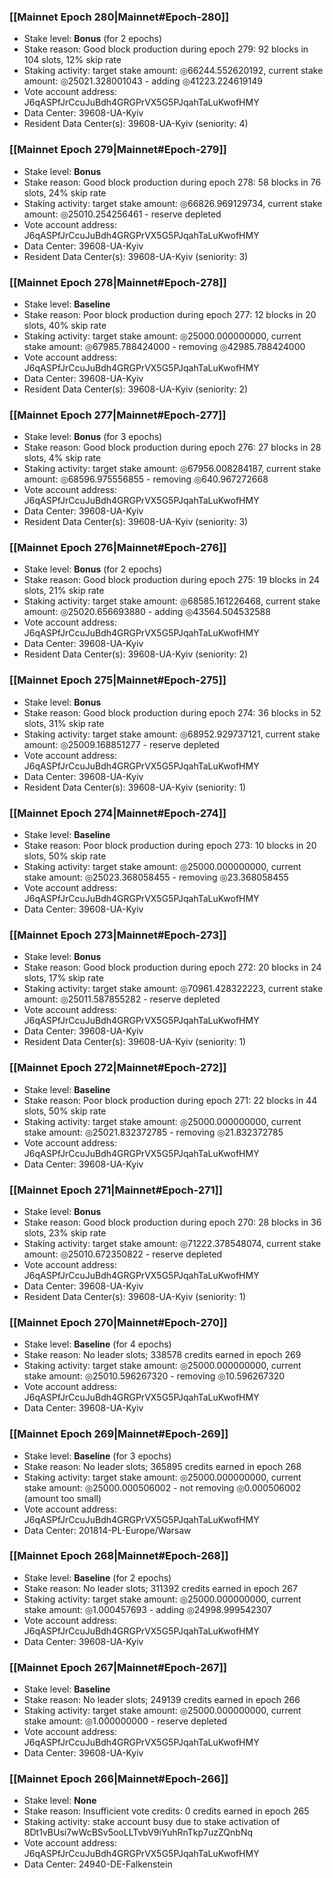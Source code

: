 ### [[Mainnet Epoch 280|Mainnet#Epoch-280]]
* Stake level: **Bonus** (for 2 epochs)
* Stake reason: Good block production during epoch 279: 92 blocks in 104 slots, 12% skip rate
* Staking activity: target stake amount: ◎66244.552620192, current stake amount: ◎25021.328001043 - adding ◎41223.224619149
* Vote account address: J6qASPfJrCcuJuBdh4GRGPrVX5G5PJqahTaLuKwofHMY
* Data Center: 39608-UA-Kyiv
* Resident Data Center(s): 39608-UA-Kyiv (seniority: 4)
### [[Mainnet Epoch 279|Mainnet#Epoch-279]]
* Stake level: **Bonus**
* Stake reason: Good block production during epoch 278: 58 blocks in 76 slots, 24% skip rate
* Staking activity: target stake amount: ◎66826.969129734, current stake amount: ◎25010.254256461 - reserve depleted
* Vote account address: J6qASPfJrCcuJuBdh4GRGPrVX5G5PJqahTaLuKwofHMY
* Data Center: 39608-UA-Kyiv
* Resident Data Center(s): 39608-UA-Kyiv (seniority: 3)
### [[Mainnet Epoch 278|Mainnet#Epoch-278]]
* Stake level: **Baseline**
* Stake reason: Poor block production during epoch 277: 12 blocks in 20 slots, 40% skip rate
* Staking activity: target stake amount: ◎25000.000000000, current stake amount: ◎67985.788424000 - removing ◎42985.788424000
* Vote account address: J6qASPfJrCcuJuBdh4GRGPrVX5G5PJqahTaLuKwofHMY
* Data Center: 39608-UA-Kyiv
* Resident Data Center(s): 39608-UA-Kyiv (seniority: 2)
### [[Mainnet Epoch 277|Mainnet#Epoch-277]]
* Stake level: **Bonus** (for 3 epochs)
* Stake reason: Good block production during epoch 276: 27 blocks in 28 slots, 4% skip rate
* Staking activity: target stake amount: ◎67956.008284187, current stake amount: ◎68596.975556855 - removing ◎640.967272668
* Vote account address: J6qASPfJrCcuJuBdh4GRGPrVX5G5PJqahTaLuKwofHMY
* Data Center: 39608-UA-Kyiv
* Resident Data Center(s): 39608-UA-Kyiv (seniority: 3)
### [[Mainnet Epoch 276|Mainnet#Epoch-276]]
* Stake level: **Bonus** (for 2 epochs)
* Stake reason: Good block production during epoch 275: 19 blocks in 24 slots, 21% skip rate
* Staking activity: target stake amount: ◎68585.161226468, current stake amount: ◎25020.656693880 - adding ◎43564.504532588
* Vote account address: J6qASPfJrCcuJuBdh4GRGPrVX5G5PJqahTaLuKwofHMY
* Data Center: 39608-UA-Kyiv
* Resident Data Center(s): 39608-UA-Kyiv (seniority: 2)
### [[Mainnet Epoch 275|Mainnet#Epoch-275]]
* Stake level: **Bonus**
* Stake reason: Good block production during epoch 274: 36 blocks in 52 slots, 31% skip rate
* Staking activity: target stake amount: ◎68952.929737121, current stake amount: ◎25009.168851277 - reserve depleted
* Vote account address: J6qASPfJrCcuJuBdh4GRGPrVX5G5PJqahTaLuKwofHMY
* Data Center: 39608-UA-Kyiv
* Resident Data Center(s): 39608-UA-Kyiv (seniority: 1)
### [[Mainnet Epoch 274|Mainnet#Epoch-274]]
* Stake level: **Baseline**
* Stake reason: Poor block production during epoch 273: 10 blocks in 20 slots, 50% skip rate
* Staking activity: target stake amount: ◎25000.000000000, current stake amount: ◎25023.368058455 - removing ◎23.368058455
* Vote account address: J6qASPfJrCcuJuBdh4GRGPrVX5G5PJqahTaLuKwofHMY
* Data Center: 39608-UA-Kyiv
### [[Mainnet Epoch 273|Mainnet#Epoch-273]]
* Stake level: **Bonus**
* Stake reason: Good block production during epoch 272: 20 blocks in 24 slots, 17% skip rate
* Staking activity: target stake amount: ◎70961.428322223, current stake amount: ◎25011.587855282 - reserve depleted
* Vote account address: J6qASPfJrCcuJuBdh4GRGPrVX5G5PJqahTaLuKwofHMY
* Data Center: 39608-UA-Kyiv
* Resident Data Center(s): 39608-UA-Kyiv (seniority: 1)
### [[Mainnet Epoch 272|Mainnet#Epoch-272]]
* Stake level: **Baseline**
* Stake reason: Poor block production during epoch 271: 22 blocks in 44 slots, 50% skip rate
* Staking activity: target stake amount: ◎25000.000000000, current stake amount: ◎25021.832372785 - removing ◎21.832372785
* Vote account address: J6qASPfJrCcuJuBdh4GRGPrVX5G5PJqahTaLuKwofHMY
* Data Center: 39608-UA-Kyiv
### [[Mainnet Epoch 271|Mainnet#Epoch-271]]
* Stake level: **Bonus**
* Stake reason: Good block production during epoch 270: 28 blocks in 36 slots, 23% skip rate
* Staking activity: target stake amount: ◎71222.378548074, current stake amount: ◎25010.672350822 - reserve depleted
* Vote account address: J6qASPfJrCcuJuBdh4GRGPrVX5G5PJqahTaLuKwofHMY
* Data Center: 39608-UA-Kyiv
* Resident Data Center(s): 39608-UA-Kyiv (seniority: 1)
### [[Mainnet Epoch 270|Mainnet#Epoch-270]]
* Stake level: **Baseline** (for 4 epochs)
* Stake reason: No leader slots; 338578 credits earned in epoch 269
* Staking activity: target stake amount: ◎25000.000000000, current stake amount: ◎25010.596267320 - removing ◎10.596267320
* Vote account address: J6qASPfJrCcuJuBdh4GRGPrVX5G5PJqahTaLuKwofHMY
* Data Center: 39608-UA-Kyiv
### [[Mainnet Epoch 269|Mainnet#Epoch-269]]
* Stake level: **Baseline** (for 3 epochs)
* Stake reason: No leader slots; 365895 credits earned in epoch 268
* Staking activity: target stake amount: ◎25000.000000000, current stake amount: ◎25000.000506002 - not removing ◎0.000506002 (amount too small)
* Vote account address: J6qASPfJrCcuJuBdh4GRGPrVX5G5PJqahTaLuKwofHMY
* Data Center: 201814-PL-Europe/Warsaw
### [[Mainnet Epoch 268|Mainnet#Epoch-268]]
* Stake level: **Baseline** (for 2 epochs)
* Stake reason: No leader slots; 311392 credits earned in epoch 267
* Staking activity: target stake amount: ◎25000.000000000, current stake amount: ◎1.000457693 - adding ◎24998.999542307
* Vote account address: J6qASPfJrCcuJuBdh4GRGPrVX5G5PJqahTaLuKwofHMY
* Data Center: 39608-UA-Kyiv
### [[Mainnet Epoch 267|Mainnet#Epoch-267]]
* Stake level: **Baseline**
* Stake reason: No leader slots; 249139 credits earned in epoch 266
* Staking activity: target stake amount: ◎25000.000000000, current stake amount: ◎1.000000000 - reserve depleted
* Vote account address: J6qASPfJrCcuJuBdh4GRGPrVX5G5PJqahTaLuKwofHMY
* Data Center: 39608-UA-Kyiv
### [[Mainnet Epoch 266|Mainnet#Epoch-266]]
* Stake level: **None**
* Stake reason: Insufficient vote credits: 0 credits earned in epoch 265
* Staking activity: stake account busy due to stake activation of 8Dt1vBUsi7wWcBSv5ooLLTvbV9iYuhRnTkp7uzZQnbNq
* Vote account address: J6qASPfJrCcuJuBdh4GRGPrVX5G5PJqahTaLuKwofHMY
* Data Center: 24940-DE-Falkenstein